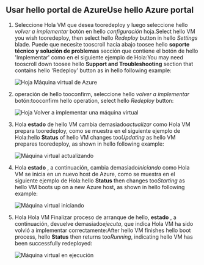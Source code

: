 ## <a name="use-hello-azure-portal"></a><span data-ttu-id="fd8b1-101">Usar hello portal de Azure</span><span class="sxs-lookup"><span data-stu-id="fd8b1-101">Use hello Azure portal</span></span>
1. <span data-ttu-id="fd8b1-102">Seleccione Hola VM que desea tooredeploy y luego seleccione hello *volver a implementar* botón en hello *configuración* hoja.</span><span class="sxs-lookup"><span data-stu-id="fd8b1-102">Select hello VM you wish tooredeploy, then select hello *Redeploy* button in hello *Settings* blade.</span></span> <span data-ttu-id="fd8b1-103">Puede que necesite tooscroll hacia abajo toosee hello **soporte técnico y solución de problemas** sección que contiene el botón de hello 'Implementar' como en el siguiente ejemplo de Hola:</span><span class="sxs-lookup"><span data-stu-id="fd8b1-103">You may need tooscroll down toosee hello **Support and Troubleshooting** section that contains hello 'Redeploy' button as in hello following example:</span></span>
   
    ![Hoja Máquina virtual de Azure](./media/virtual-machines-common-redeploy-to-new-node/vmoverview.png)
2. <span data-ttu-id="fd8b1-105">operación de hello tooconfirm, seleccione hello *volver a implementar* botón:</span><span class="sxs-lookup"><span data-stu-id="fd8b1-105">tooconfirm hello operation, select hello *Redeploy* button:</span></span>
   
    ![Hoja Volver a implementar una máquina virtual](./media/virtual-machines-common-redeploy-to-new-node/redeployvm.png)
3. <span data-ttu-id="fd8b1-107">Hola **estado** de hello VM cambia demasiado*actualizar* como Hola VM prepara tooredeploy, como se muestra en el siguiente ejemplo de Hola:</span><span class="sxs-lookup"><span data-stu-id="fd8b1-107">hello **Status** of hello VM changes too*Updating* as hello VM prepares tooredeploy, as shown in hello following example:</span></span>
   
    ![Máquina virtual actualizando](./media/virtual-machines-common-redeploy-to-new-node/vmupdating.png)
4. <span data-ttu-id="fd8b1-109">Hola **estado** , a continuación, cambia demasiado*iniciando* como Hola VM se inicia en un nuevo host de Azure, como se muestra en el siguiente ejemplo de Hola:</span><span class="sxs-lookup"><span data-stu-id="fd8b1-109">hello **Status** then changes too*Starting* as hello VM boots up on a new Azure host, as shown in hello following example:</span></span>
   
    ![Máquina virtual iniciando](./media/virtual-machines-common-redeploy-to-new-node/vmstarting.png)
5. <span data-ttu-id="fd8b1-111">Hola Hola VM Finalizar proceso de arranque de hello, **estado** , a continuación, devuelve demasiado*ejecuta*, que indica Hola VM ha sido volvió a implementar correctamente:</span><span class="sxs-lookup"><span data-stu-id="fd8b1-111">After hello VM finishes hello boot process, hello **Status** then returns too*Running*, indicating hello VM has been successfully redeployed:</span></span>
   
    ![Máquina virtual en ejecución](./media/virtual-machines-common-redeploy-to-new-node/vmrunning.png)

